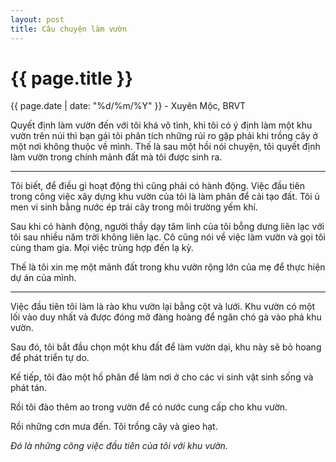 ```yaml
---
layout: post
title: Câu chuyện làm vườn
---
```


{{ page.title }}
================
<p class="meta">{{ page.date | date: "%d/%m/%Y" }} - Xuyên Mộc, BRVT</p>

Quyết định làm vườn đến với tôi khá vô tình, khi tôi có ý định làm một khu vườn trên núi thì bạn gái tôi phân tích những rủi ro gặp phải khi trồng cây ở một nơi không thuộc về mình. Thế là sau một hồi nói chuyện, tôi quyết định làm vườn trong chính mảnh đất mà tôi được sinh ra.

***

Tôi biết, để điều gì hoạt động thì cũng phải có hành động. Việc đầu tiên trong công việc xây dựng khu vườn của tôi là làm phân để cải tạo đất. Tôi ủ men vi sinh bằng nước ép trái cây trong môi trường yếm khí. 

Sau khi có hành động, người thầy dạy tâm linh của tôi bỗng dưng liên lạc với tôi sau nhiều năm trời không liên lạc. Cô cũng nói về việc làm vườn và gọi tôi cùng tham gia. Mọi việc trùng hợp đến lạ kỳ. 

Thế là tôi xin mẹ một mảnh đất trong khu vườn rộng lớn của mẹ để thực hiện dự án của mình.

***

Việc đầu tiên tôi làm là rào khu vườn lại bằng cột và lưới. Khu vườn có một lối vào duy nhất và được đóng mở đàng hoàng để ngăn chó gà vào phá khu vườn. 

Sau đó, tôi bắt đầu chọn một khu đất để làm vườn dại, khu này sẽ bỏ hoang để phát triển tự do. 

Kế tiếp, tôi đào một hố phân để làm nơi ở cho các vi sinh vật sinh sống và phát tán. 

Rồi tôi đào thêm ao trong vườn để có nước cung cấp cho khu vườn. 

Rồi những cơn mưa đến. Tôi trồng cây và gieo hạt.

*Đó là những công việc đầu tiên của tôi với khu vườn.*

